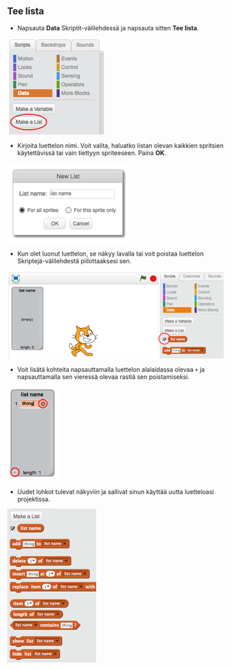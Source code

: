 ## Tee lista

+ Napsauta **Data** Skriptit-välilehdessä ja napsauta sitten **Tee lista**.

![Tee lista](images/make-a-list.png)

+ Kirjoita luettelon nimi. Voit valita, haluatko listan olevan kaikkien spritsien käytettävissä tai vain tiettyyn spriteeseen. Paina **OK**.

![Listanimi](images/list-name.png)

+ Kun olet luonut luettelon, se näkyy lavalla tai voit poistaa luettelon Skriptejä-välilehdestä piilottaaksesi sen.

![Luettelo näyttää / piilota](images/list-show-hide.png)

+ Voit lisätä kohteita napsauttamalla luettelon alalaidassa olevaa `+` ja napsauttamalla sen vieressä olevaa rastiä sen poistamiseksi.

![Luettelo näyttää / piilota](images/list-add-delete.png)

+ Uudet lohkot tulevat näkyviin ja sallivat sinun käyttää uutta luetteloasi projektissa.

![Luettelo lohkoja](images/list-blocks.png)